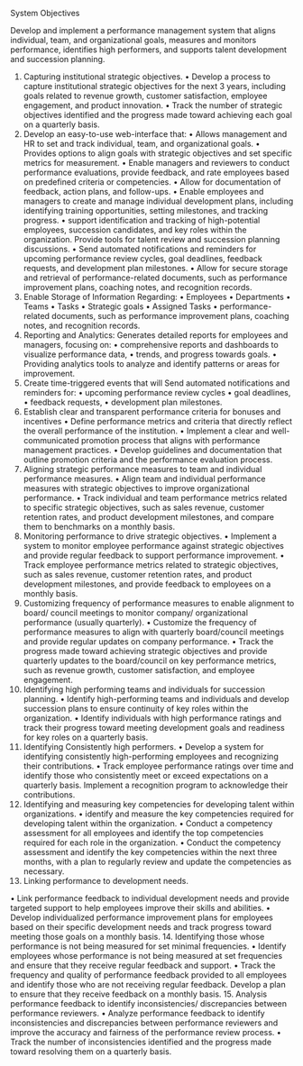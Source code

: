 System Objectives

Develop and implement a performance management system that aligns individual,
team, and organizational goals, measures and monitors performance, identifies high
performers, and supports talent development and succession planning.
1. Capturing institutional strategic objectives.
• Develop a process to capture institutional strategic objectives for the next 3
years, including goals related to revenue growth, customer satisfaction,
employee engagement, and product innovation.
• Track the number of strategic objectives identified and the progress made
toward achieving each goal on a quarterly basis.
2. Develop an easy-to-use web-interface that:
• Allows management and HR to set and track individual, team, and
organizational goals.
• Provides options to align goals with strategic objectives and set specific
metrics for measurement.
• Enable managers and reviewers to conduct performance evaluations, provide
feedback, and rate employees based on predefined criteria or competencies.
• Allow for documentation of feedback, action plans, and follow-ups.
• Enable employees and managers to create and manage individual
development plans, including identifying training opportunities, setting
milestones, and tracking progress.
• support identification and tracking of high-potential employees, succession
candidates, and key roles within the organization. Provide tools for talent
review and succession planning discussions.
• Send automated notifications and reminders for upcoming performance
review cycles, goal deadlines, feedback requests, and development plan
milestones.
• Allow for secure storage and retrieval of performance-related documents,
such as performance improvement plans, coaching notes, and recognition
records.
3. Enable Storage of Information Regarding:
• Employees
• Departments
• Teams
• Tasks
• Strategic goals
• Assigned Tasks
• performance-related documents, such as performance improvement plans,
coaching notes, and recognition records.
4. Reporting and Analytics: Generates detailed reports for employees and
managers, focusing on:
• comprehensive reports and dashboards to visualize performance data,
• trends, and progress towards goals.
• Providing analytics tools to analyze and identify patterns or areas for
improvement.
5. Create time-triggered events that will Send automated notifications and
reminders for:
• upcoming performance review cycles
• goal deadlines,
• feedback requests,
• development plan milestones.
6. Establish clear and transparent performance criteria for bonuses and
incentives
• Define performance metrics and criteria that directly reflect the overall
performance of the institution.
• Implement a clear and well-communicated promotion process that aligns with
performance management practices.
• Develop guidelines and documentation that outline promotion criteria and the
performance evaluation process.
7. Aligning strategic performance measures to team and individual performance
measures.
• Align team and individual performance measures with strategic objectives to
improve organizational performance.
• Track individual and team performance metrics related to specific strategic
objectives, such as sales revenue, customer retention rates, and product
development milestones, and compare them to benchmarks on a monthly
basis.
8. Monitoring performance to drive strategic objectives.
• Implement a system to monitor employee performance against strategic
objectives and provide regular feedback to support performance
improvement.
• Track employee performance metrics related to strategic objectives, such as
sales revenue, customer retention rates, and product development
milestones, and provide feedback to employees on a monthly basis.
9. Customizing frequency of performance measures to enable alignment to board/
council meetings to monitor company/ organizational performance (usually
quarterly).
• Customize the frequency of performance measures to align with quarterly
board/council meetings and provide regular updates on company
performance.
• Track the progress made toward achieving strategic objectives and provide
quarterly updates to the board/council on key performance metrics, such as
revenue growth, customer satisfaction, and employee engagement.
10. Identifying high performing teams and individuals for succession planning.
• Identify high-performing teams and individuals and develop succession plans
to ensure continuity of key roles within the organization.
• Identify individuals with high performance ratings and track their progress
toward meeting development goals and readiness for key roles on a quarterly
basis.
11. Identifying Consistently high performers.
• Develop a system for identifying consistently high-performing employees and
recognizing their contributions.
• Track employee performance ratings over time and identify those who
consistently meet or exceed expectations on a quarterly basis. Implement a
recognition program to acknowledge their contributions.
12. Identifying and measuring key competencies for developing talent within
organizations.
• identify and measure the key competencies required for developing talent
within the organization.
• Conduct a competency assessment for all employees and identify the top
competencies required for each role in the organization.
• Conduct the competency assessment and identify the key competencies
within the next three months, with a plan to regularly review and update the
competencies as necessary.
13. Linking performance to development needs.

• Link performance feedback to individual development needs and provide
targeted support to help employees improve their skills and abilities.
• Develop individualized performance improvement plans for employees based
on their specific development needs and track progress toward meeting those
goals on a monthly basis.
14. Identifying those whose performance is not being measured for set minimal
frequencies.
• Identify employees whose performance is not being measured at set
frequencies and ensure that they receive regular feedback and support.
• Track the frequency and quality of performance feedback provided to all
employees and identify those who are not receiving regular feedback.
Develop a plan to ensure that they receive feedback on a monthly basis.
15. Analysis performance feedback to identify inconsistencies/ discrepancies
between performance reviewers.
• Analyze performance feedback to identify inconsistencies and discrepancies
between performance reviewers and improve the accuracy and fairness of the
performance review process.
• Track the number of inconsistencies identified and the progress made toward
resolving them on a quarterly basis.
